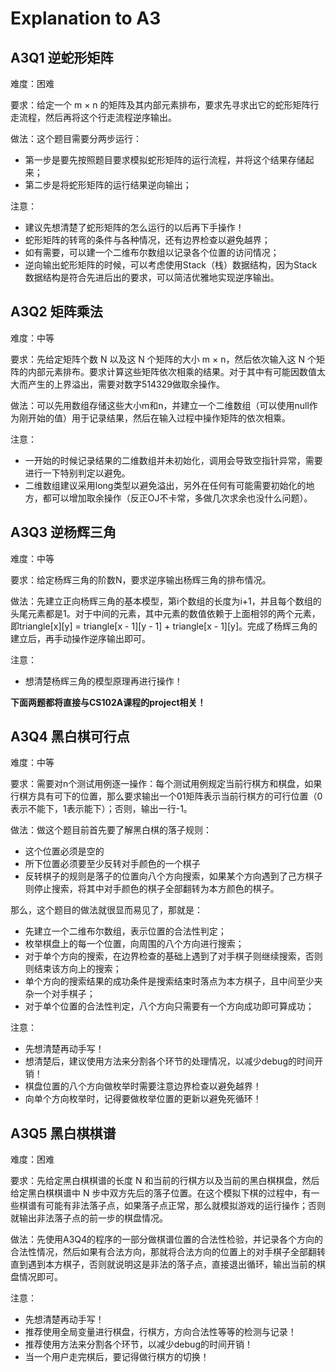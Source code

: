 # Explanation to A3

## A3Q1 逆蛇形矩阵

难度：困难

要求：给定一个 m × n 的矩阵及其内部元素排布，要求先寻求出它的蛇形矩阵行走流程，然后再将这个行走流程逆序输出。

做法：这个题目需要分两步运行：         
- 第一步是要先按照题目要求模拟蛇形矩阵的运行流程，并将这个结果存储起来；
- 第二步是将蛇形矩阵的运行结果逆向输出；

注意：         
- 建议先想清楚了蛇形矩阵的怎么运行的以后再下手操作！
- 蛇形矩阵的转弯的条件与各种情况，还有边界检查以避免越界；
- 如有需要，可以建一个二维布尔数组以记录各个位置的访问情况；
- 逆向输出蛇形矩阵的时候，可以考虑使用Stack（栈）数据结构，因为Stack数据结构是符合先进后出的要求，可以简洁优雅地实现逆序输出。

## A3Q2 矩阵乘法

难度：中等

要求：先给定矩阵个数 N 以及这 N 个矩阵的大小 m × n，然后依次输入这 N 个矩阵的内部元素排布。要求计算这些矩阵依次相乘的结果。对于其中有可能因数值太大而产生的上界溢出，需要对数字514329做取余操作。

做法：可以先用数组存储这些大小m和n，并建立一个二维数组（可以使用null作为刚开始的值）用于记录结果，然后在输入过程中操作矩阵的依次相乘。

注意：
- 一开始的时候记录结果的二维数组并未初始化，调用会导致空指针异常，需要进行一下特别判定以避免。 
- 二维数组建议采用long类型以避免溢出，另外在任何有可能需要初始化的地方，都可以增加取余操作（反正OJ不卡常，多做几次求余也没什么问题）。

## A3Q3 逆杨辉三角

难度：中等

要求：给定杨辉三角的阶数N，要求逆序输出杨辉三角的排布情况。

做法：先建立正向杨辉三角的基本模型，第i个数组的长度为i+1，并且每个数组的头尾元素都是1。对于中间的元素，其中元素的数值依赖于上面相邻的两个元素，即triangle[x][y] = triangle[x - 1][y - 1] + triangle[x - 1][y]。完成了杨辉三角的建立后，再手动操作逆序输出即可。

注意：
- 想清楚杨辉三角的模型原理再进行操作！

**下面两题都将直接与CS102A课程的project相关！**

## A3Q4 黑白棋可行点

难度：中等

要求：需要对n个测试用例逐一操作：每个测试用例规定当前行棋方和棋盘，如果行棋方具有可下的位置，那么要求输出一个01矩阵表示当前行棋方的可行位置（0表示不能下，1表示能下）；否则，输出一行-1。

做法：做这个题目前首先要了解黑白棋的落子规则：  
- 这个位置必须是空的
- 所下位置必须要至少反转对手颜色的一个棋子
- 反转棋子的规则是落子的位置向八个方向搜索，如果某个方向遇到了己方棋子则停止搜索，将其中对手颜色的棋子全部翻转为本方颜色的棋子。

那么，这个题目的做法就很显而易见了，那就是：
- 先建立一个二维布尔数组，表示位置的合法性判定；
- 枚举棋盘上的每一个位置，向周围的八个方向进行搜索；
- 对于单个方向的搜索，在边界检查的基础上遇到了对手棋子则继续搜索，否则则结束该方向上的搜索；
- 单个方向的搜索结果的成功条件是搜索结束时落点为本方棋子，且中间至少夹杂一个对手棋子；
- 对于单个位置的合法性判定，八个方向只需要有一个方向成功即可算成功；

注意：
- 先想清楚再动手写！
- 想清楚后，建议使用方法来分割各个环节的处理情况，以减少debug的时间开销！
- 棋盘位置的八个方向做枚举时需要注意边界检查以避免越界！
- 向单个方向枚举时，记得要做枚举位置的更新以避免死循环！

## A3Q5 黑白棋棋谱

难度：困难

要求：先给定黑白棋棋谱的长度 N 和当前的行棋方以及当前的黑白棋棋盘，然后给定黑白棋棋谱中 N 步中双方先后的落子位置。在这个模拟下棋的过程中，有一些棋谱有可能有非法落子点，如果落子点正常，那么就模拟游戏的运行操作；否则就输出非法落子点的前一步的棋盘情况。

做法：先使用A3Q4的程序的一部分做棋谱位置的合法性检验，并记录各个方向的合法性情况，然后如果有合法方向，那就将合法方向的位置上的对手棋子全部翻转直到遇到本方棋子，否则就说明这是非法的落子点，直接退出循环，输出当前的棋盘情况即可。

注意：
- 先想清楚再动手写！
- 推荐使用全局变量进行棋盘，行棋方，方向合法性等等的检测与记录！
- 推荐使用方法来分割各个环节，以减少debug的时间开销！
- 当一个用户走完棋后，要记得做行棋方的切换！
